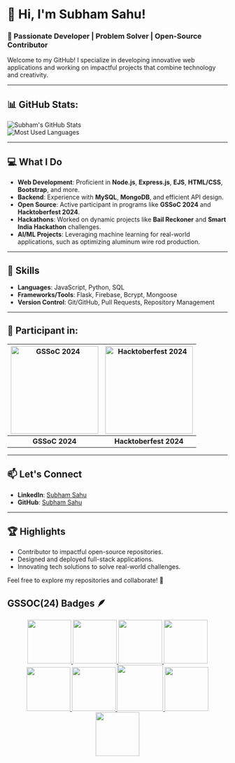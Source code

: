 # 👋 Hi, I'm Subham Sahu!  
### 🚀 Passionate Developer | Problem Solver | Open-Source Contributor  

Welcome to my GitHub! I specialize in developing innovative web applications and working on impactful projects that combine technology and creativity.  

---

## 📊 GitHub Stats:  

![Subham's GitHub Stats](https://github-readme-stats.vercel.app/api?username=YourGitHubUsername&show_icons=true&theme=radical)  
![Most Used Languages](https://github-readme-stats.vercel.app/api/top-langs/?username=YourGitHubUsername&layout=compact&theme=radical)  

---

## 💻 What I Do  
- **Web Development**: Proficient in **Node.js**, **Express.js**, **EJS**, **HTML/CSS**, **Bootstrap**, and more.  
- **Backend**: Experience with **MySQL**, **MongoDB**, and efficient API design.  
- **Open Source**: Active participant in programs like **GSSoC 2024** and **Hacktoberfest 2024**.  
- **Hackathons**: Worked on dynamic projects like **Bail Reckoner** and **Smart India Hackathon** challenges.  
- **AI/ML Projects**: Leveraging machine learning for real-world applications, such as optimizing aluminum wire rod production.

---

## 🌟 Skills  
- **Languages**: JavaScript, Python, SQL  
- **Frameworks/Tools**: Flask, Firebase, Bcrypt, Mongoose  
- **Version Control**: Git/GitHub, Pull Requests, Repository Management  

---
## 🌟 Participant in:  

<div align="center">

| <img src="https://cdn-images-1.medium.com/max/1200/1*ZfYWXN0zA6TqQQ7wGNJUOg.jpeg" alt="GSSoC 2024" width="200" height="200"> | <img src="https://assets.holopin.io/hf2024levels/level4-sloth-code-coffee-robe-0-0.webp" alt="Hacktoberfest 2024" width="200" height="200"> |
|:--------------------------------------------------------------------------------------------------------------------------:|:--------------------------------------------------------------------------------------------------------------------------:|
| **GSSoC 2024**                                                                                                             | **Hacktoberfest 2024**                                                                                                     |

</div>



---

## 📫 Let's Connect  
- **LinkedIn**: [Subham Sahu](#)  
- **GitHub**: [Subham Sahu](#)  

---

## 🏆 Highlights  
- Contributor to impactful open-source repositories.  
- Designed and deployed full-stack applications.  
- Innovating tech solutions to solve real-world challenges.  

Feel free to explore my repositories and collaborate! 🚀  


## GSSOC(24) Badges 🪶
<div style='display:flex; align-items:center; gap: 10px;' align='center'><a href="https://gssoc.girlscript.tech/leaderboard">
<img src="https://raw.githubusercontent.com/GSSoC24/Postman-Challenge/main/docs/assets/Postman%20White.png" width="100px" height="100px" />
  <img src="https://raw.githubusercontent.com/GSSoC24/Postman-Challenge/main/docs/assets/1.png" width="100px" height="100px" />
  <img src="https://raw.githubusercontent.com/GSSoC24/Postman-Challenge/main/docs/assets/2.png" width="100px" height="100px" />
  <img src="https://raw.githubusercontent.com/GSSoC24/Postman-Challenge/main/docs/assets/3.png" width="100px" height="100px" />
  <img src="https://raw.githubusercontent.com/GSSoC24/Postman-Challenge/main/docs/assets/4.png" width="100px" height="100px" />
  <img src="https://raw.githubusercontent.com/GSSoC24/Postman-Challenge/main/docs/assets/5.png" width="100px" height="100px" />
  <img src="https://raw.githubusercontent.com/GSSoC24/Postman-Challenge/main/docs/assets/6.png" width="105px" height="105px" />
  <img src="https://raw.githubusercontent.com/GSSoC24/Postman-Challenge/main/docs/assets/7.png" width="100px" height="100px" />
  <img src="https://raw.githubusercontent.com/GSSoC24/Postman-Challenge/main/docs/assets/8.png" width="100px" height="100px" />
  </a>
</div>
